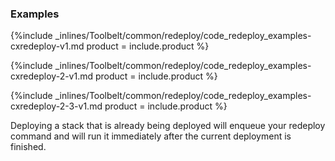 


### Examples

{%include _inlines/Toolbelt/common/redeploy/code_redeploy_examples-cxredeploy-v1.md  product = include.product %}


{%include _inlines/Toolbelt/common/redeploy/code_redeploy_examples-cxredeploy-2-v1.md  product = include.product %}


{%include _inlines/Toolbelt/common/redeploy/code_redeploy_examples-cxredeploy-2-3-v1.md  product = include.product %}


Deploying a stack that is already being deployed will enqueue your redeploy command and will run it immediately after the current deployment is finished.

